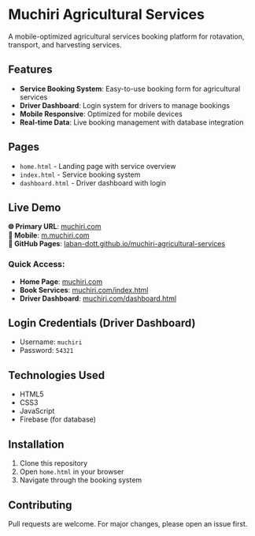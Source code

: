# Muchiri Agricultural Services

A mobile-optimized agricultural services booking platform for rotavation, transport, and harvesting services.

## Features

- **Service Booking System**: Easy-to-use booking form for agricultural services
- **Driver Dashboard**: Login system for drivers to manage bookings
- **Mobile Responsive**: Optimized for mobile devices
- **Real-time Data**: Live booking management with database integration

## Pages

- `home.html` - Landing page with service overview
- `index.html` - Service booking system
- `dashboard.html` - Driver dashboard with login

## Live Demo

**🌐 Primary URL**: [muchiri.com](https://muchiri.com)  
**📱 Mobile**: [m.muchiri.com](https://muchiri.com)  
**🔗 GitHub Pages**: [laban-dott.github.io/muchiri-agricultural-services](https://laban-dott.github.io/muchiri-agricultural-services/home.html)

### Quick Access:
- **Home Page**: [muchiri.com](https://muchiri.com)
- **Book Services**: [muchiri.com/index.html](https://muchiri.com/index.html)
- **Driver Dashboard**: [muchiri.com/dashboard.html](https://muchiri.com/dashboard.html)

## Login Credentials (Driver Dashboard)
- Username: `muchiri`
- Password: `54321`

## Technologies Used

- HTML5
- CSS3
- JavaScript
- Firebase (for database)

## Installation

1. Clone this repository
2. Open `home.html` in your browser
3. Navigate through the booking system

## Contributing

Pull requests are welcome. For major changes, please open an issue first.
